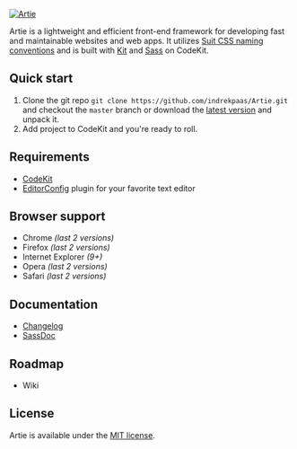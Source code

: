 [![Artie](http://i.imgur.com/jvByA66.png)](https://github.com/indrekpaas/Artie)

Artie is a lightweight and efficient front-end framework for developing fast and maintainable websites and web apps. It utilizes [Suit CSS naming conventions](https://github.com/suitcss/suit/blob/master/doc/naming-conventions.md) and is built with [Kit](https://incident57.com/codekit/help.html#kit) and [Sass](http://sass-lang.com/) on CodeKit.


## Quick start

1. Clone the git repo `git clone https://github.com/indrekpaas/Artie.git` and checkout the `master` branch or download the [latest version](https://github.com/indrekpaas/Artie/archive/master.zip) and unpack it.
2. Add project to CodeKit and you're ready to roll.


## Requirements

* [CodeKit](https://incident57.com/codekit/)
* [EditorConfig](http://editorconfig.org/#download) plugin for your favorite text editor


## Browser support

* Chrome *(last 2 versions)*
* Firefox *(last 2 versions)*
* Internet Explorer *(9+)*
* Opera *(last 2 versions)*
* Safari *(last 2 versions)*


## Documentation

* [Changelog](https://github.com/indrekpaas/Artie/releases)
* [SassDoc](http://indrekpaas.github.io/Artie/sassdoc/)


## Roadmap

* Wiki


## License

Artie is available under the [MIT license](https://github.com/indrekpaas/Artie/blob/master/LICENSE).
